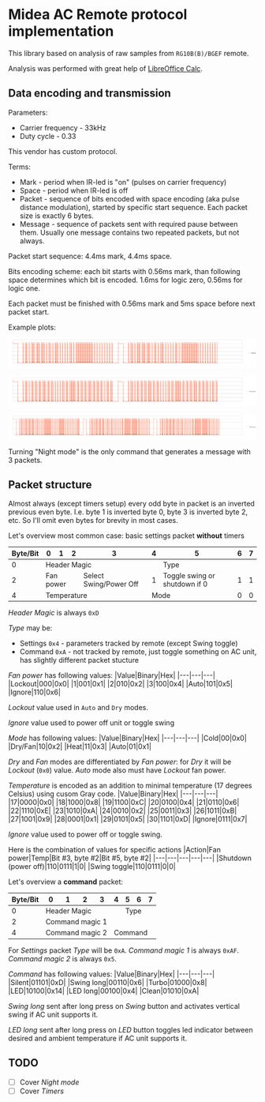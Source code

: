# Midea AC Remote protocol implementation

This library based on analysis of raw samples from `RG10B(B)/BGEF` remote.

Analysis was performed with great help of [LibreOffice Calc](https://www.libreoffice.org/discover/calc/).

## Data encoding and transmission

Parameters:
* Carrier frequency - 33kHz
* Duty cycle - 0.33

This vendor has custom protocol.

Terms:
* Mark - period when IR-led is "on" (pulses on carrier frequency)
* Space - period when IR-led is off
* Packet - sequence of bits encoded with space encoding (aka pulse distance modulation), started by specific start sequence. Each packet size is exactly 6 bytes.
* Message - sequence of packets sent with required pause between them. Usually one message contains two repeated packets, but not always.

Packet start sequence: 4.4ms mark, 4.4ms space.

Bits encoding scheme: each bit starts with 0.56ms mark, than following space determines which bit is encoded. 1.6ms for logic zero, 0.56ms for logic one.

Each packet must be finished with 0.56ms mark and 5ms space before next packet start.

Example plots:

![Temp 30](./img/temp30.png)

![LED](./img/led.png)

![Night Mode On](./img/night_on.png)

Turning "Night mode" is the only command that generates a message with 3 packets.

## Packet structure

Almost always (except timers setup) every odd byte in packet is an inverted previous even byte. I.e. byte 1 is inverted byte 0, byte 3 is inverted byte 2, etc. So I'll omit even bytes for brevity in most cases.

Let's overview most common case: basic settings packet __without__ timers
<table>
<thead>
    <tr>
        <th>Byte/Bit</th>
        <th>0</th>
        <th>1</th>
        <th>2</th>
        <th>3</th>
        <th>4</th>
        <th>5</th>
        <th>6</th>
        <th>7</th>
    </tr>
</thead>
<tbody>
    <tr>
        <td>0</td>
        <td colspan=5>Header Magic</td>
        <td colspan=3>Type</td>
    </tr>
    <tr>
        <td>2</td>
        <td colspan=3>Fan power</td>
        <td>Select Swing/Power Off</td>
        <td>1</td>
        <td>Toggle swing or shutdown if 0</td>
        <td>1</td>
        <td>1</td>
    </tr>
    <tr>
        <td>4</td>
        <td colspan=4>Temperature</td>
        <td colspan=2>Mode</td>
        <td>0</td>
        <td>0</td>
    </tr>
</tbody>
</table>

_Header Magic_ is always `0xD`

_Type_ may be:
* Settings `0x4` - parameters tracked by remote (except Swing toggle)
* Command `0xA` - not tracked by remote, just toggle something on AC unit, has slightly different packet stucture

_Fan power_ has following values:
|Value|Binary|Hex|
|---|---|---|
|Lockout|000|0x0|
|1|001|0x1|
|2|010|0x2|
|3|100|0x4|
|Auto|101|0x5|
|Ignore|110|0x6|

_Lockout_ value used in `Auto` and `Dry` modes.

_Ignore_ value used to power off unit or toggle swing

_Mode_ has following values:
|Value|Binary|Hex|
|---|---|---|
|Cold|00|0x0|
|Dry/Fan|10|0x2|
|Heat|11|0x3|
|Auto|01|0x1|

_Dry_ and _Fan_ modes are differentiated by _Fan power_: for _Dry_ it will be _Lockout_ (`0x0`) value. _Auto_ mode also must have _Lockout_ fan power.

_Temperature_ is encoded as an addition to minimal temperature (17 degrees Celsius) using cusom Gray code.
|Value|Binary|Hex|
|---|---|---|
|17|0000|0x0|
|18|1000|0x8|
|19|1100|0xC|
|20|0100|0x4|
|21|0110|0x6|
|22|1110|0xE|
|23|1010|0xA|
|24|0010|0x2|
|25|0011|0x3|
|26|1011|0xB|
|27|1001|0x9|
|28|0001|0x1|
|29|0101|0x5|
|30|1101|0xD|
|Ignore|0111|0x7|

_Ignore_ value used to power off or toggle swing.

Here is the combination of values for specific actions
|Action|Fan power|Temp|Bit #3, byte #2|Bit #5, byte #2|
|---|---|---|---|---|
|Shutdown (power off)|110|0111|1|0|
|Swing toggle|110|0111|0|0|

Let's overview a __command__ packet:
<table>
<thead>
    <tr>
        <th>Byte/Bit</th>
        <th>0</th>
        <th>1</th>
        <th>2</th>
        <th>3</th>
        <th>4</th>
        <th>5</th>
        <th>6</th>
        <th>7</th>
    </tr>
</thead>
<tbody>
    <tr>
        <td>0</td>
        <td colspan=5>Header Magic</td>
        <td colspan=3>Type</td>
    </tr>
    <tr>
        <td>2</td>
        <td colspan=8>Command magic 1</td>
    </tr>
    <tr>
        <td>4</td>
        <td colspan=4>Command magic 2</td>
        <td colspan=5>Command</td>
    </tr>
</tbody>
</table>

For _Settings_ packet _Type_ will be `0xA`. _Command magic 1_ is always `0xAF`. _Command magic 2_ is always `0x5`.

_Command_ has following values:
|Value|Binary|Hex|
|---|---|---|
|Silent|01101|0xD|
|Swing long|00110|0x6|
|Turbo|01000|0x8|
|LED|10100|0x14|
|LED long|00100|0x4|
|Clean|01010|0xA|

_Swing long_ sent after long press on _Swing_ button and activates vertical swing if AC unit supports it.

_LED long_ sent after long press on _LED_ button toggles led indicator between desired and ambient temperature if AC unit supports it.

## TODO

- [ ] Cover _Night mode_
- [ ] Cover _Timers_ 